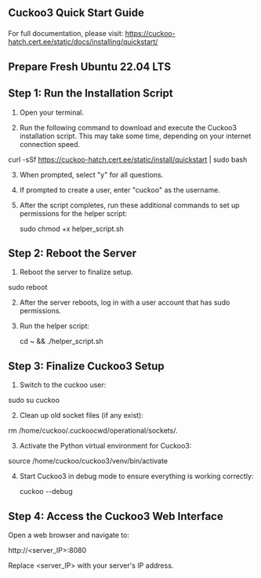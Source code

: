 ## Cuckoo3 Quick Start Guide <p>
For full documentation, please visit: https://cuckoo-hatch.cert.ee/static/docs/installing/quickstart/ <br>
## Prepare Fresh Ubuntu 22.04 LTS
## Step 1: Run the Installation Script <br>

1. Open your terminal. <br>

2. Run the following command to download and execute the Cuckoo3 installation script. This may take some time, depending on your internet connection speed. <br>

  curl -sSf https://cuckoo-hatch.cert.ee/static/install/quickstart | sudo bash <br>

3. When prompted, select "y" for all questions. <br>

4. If prompted to create a user, enter "cuckoo" as the username. <br>

5. After the script completes, run these additional commands to set up permissions for the helper script: <br>

    sudo chmod +x helper_script.sh

## Step 2: Reboot the Server

1. Reboot the server to finalize setup.

sudo reboot

2. After the server reboots, log in with a user account that has sudo permissions.

3. Run the helper script:

    cd ~ && ./helper_script.sh

## Step 3: Finalize Cuckoo3 Setup

1. Switch to the cuckoo user:

sudo su cuckoo

2. Clean up old socket files (if any exist):

rm /home/cuckoo/.cuckoocwd/operational/sockets/*.*

3. Activate the Python virtual environment for Cuckoo3:

source /home/cuckoo/cuckoo3/venv/bin/activate

4. Start Cuckoo3 in debug mode to ensure everything is working correctly:

    cuckoo --debug

## Step 4: Access the Cuckoo3 Web Interface

Open a web browser and navigate to:

http://<server_IP>:8080

Replace <server_IP> with your server's IP address.







